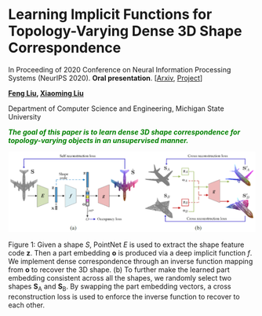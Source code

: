 
# Learning Implicit Functions for Topology-Varying Dense 3D Shape Correspondence
In Proceeding of 2020 Conference on Neural Information Processing Systems (NeurIPS 2020). **Oral presentation**. [[Arxiv](https://arxiv.org/abs/2010.12320), [Project](http://cvlab.cse.msu.edu/)]

**[Feng Liu](http://cvlab.cse.msu.edu/pages/people.html),   [Xiaoming Liu](http://cvlab.cse.msu.edu/pages/people.html)**

Department of Computer Science and Engineering, Michigan State University

<font color=\#008000>***The goal of this paper is to learn dense 3D shape correspondence for topology-varying objects in an unsupervised manner.*** </font>

![teaser](img/teaser.png)

Figure 1: Given a shape $S$, PointNet *E* is used to extract the shape feature code **z**. Then a part embedding **o** is produced via a deep implicit function *f*. We implement dense correspondence through an inverse  function mapping from **o** to recover the 3D shape. (b) To further make the learned part embedding consistent across all the shapes, we randomly select two shapes **S**<sub>A</sub> and **S**<sub>B</sub>. By swapping the part embedding vectors, a cross reconstruction loss is used to enforce the inverse function to recover to each other.